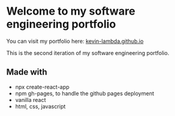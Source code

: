 # Welcome to my software engineering portfolio

You can visit my portfolio here: [kevin-lambda.github.io](https://kevin-lambda.github.io/)

This is the second iteration of my software engineering portfolio.

## Made with

- npx create-react-app
- npm gh-pages, to handle the github pages deployment
- vanilla react
- html, css, javascript
